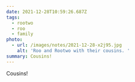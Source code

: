 ```yaml
---
date: 2021-12-28T10:59:26.687Z
tags:
  - rootwo
  - roo
  - family
photo:
  - url: /images/notes/2021-12-28-x2j95.jpg
    alt: 'Roo and Rootwo with their cousins. '
summary: Cousins!
---
```

Cousins! 
